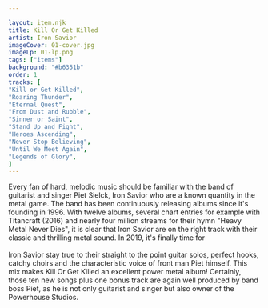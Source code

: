 ```yaml
---

layout: item.njk
title: Kill Or Get Killed
artist: Iron Savior
imageCover: 01-cover.jpg
imageLp: 01-lp.png
tags: ["items"]
background: "#b6351b"
order: 1
tracks: [
"Kill or Get Killed",
"Roaring Thunder",
"Eternal Quest",
"From Dust and Rubble",
"Sinner or Saint",
"Stand Up and Fight",
"Heroes Ascending",
"Never Stop Believing",
"Until We Meet Again",
"Legends of Glory",
]
---
```


Every fan of hard, melodic music should be familiar with the band of guitarist and singer Piet Sielck, Iron Savior who are a known quantity in the metal game. The band has been continuously releasing albums since it's founding in 1996. With twelve albums, several chart entries for example with Titancraft (2016) and nearly four million streams for their hymn "Heavy Metal Never Dies", it is clear that Iron Savior are on the right track with their classic and thrilling metal sound. In 2019, it's finally time for
<br/><br/>
Iron Savior stay true to their straight to the point guitar solos, perfect hooks, catchy choirs and the characteristic voice of front man Piet himself. This mix makes Kill Or Get Killed an excellent power metal album! Certainly, those ten new songs plus one bonus track are again well produced by band boss Piet, as he is not only guitarist and singer but also owner of the Powerhouse Studios.
